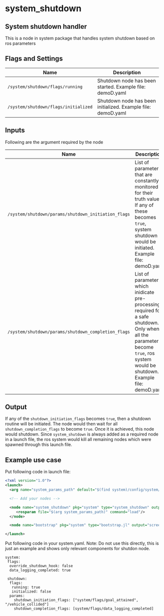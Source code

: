 # system_shutdown

## System shutdown handler

This is a node in system package that handles system shutdown based on ros parameters

## Flags and Settings

Name | Description
--- | ---
`/system/shutdown/flags/running` | Shutdown node has been started. Example file: demoD.yaml
`/system/shutdown/flags/initialized` | Shutdown node has been initialized. Example file: demoD.yaml

## Inputs
Following are the argument required by the node

Name | Description
--- | ---
`/system/shutdown/params/shutdown_initiation_flags` | List of parameters that are constantly monitored for their truth values. If any of these becomes `true`, system shutdown would be initiated. Example file: demoD.yaml
`/system/shutdown/params/shutdown_completion_flags` | List of parameters which inidicate pre-processing required for a safe shutdown. Only when all the parameters become `true`, ros system would be shutdown. Example file: demoD.yaml

## Output
If any of the `shutdown_initiation_flags` becomes `true`, then a shutdown routine will be initiated. The node would then wait for all `shutdown_completion_flags` to become `true`. Once it is achieved, this node would shutdown. Since `system_shutdown` is always added as a required node in a launch file, the ros system would kill all remaining nodes which were spawned through this launch file.

## Example use case
Put following code in launch file:

```xml
<?xml version="1.0"?>
<launch>
  <arg name="system_params_path" default="$(find system)/config/system/demos/demoD.yaml"/>

  <!-- Add your nodes -->

  <node name="system_shutdown" pkg="system" type="system_shutdown" output="screen" required="true">
     <rosparam file="$(arg system_params_path)" command="load"/>
  </node>

  <node name="bootstrap" pkg="system" type="bootstrap.jl" output="screen"/>

</launch>
```

Put following code in your system.yaml. Note: Do not use this directly, this is just an example and shows only relevant components for shutdon node.

```
system:
 flags:
  override_shutdown_hook: false
  data_logging_completed: true

 shutdown:
  flags:
   running: true
   initialized: false
  params:
    shutdown_initiation_flags: ["system/flags/goal_attained", "/vehicle_collided"]
    shutdown_completion_flags: [system/flags/data_logging_completed]
```
